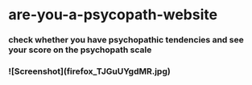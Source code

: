 # are-you-a-psycopath-website
<h3>check whether you have psychopathic tendencies and see your score on the psychopath scale<h3>
![Screenshot](firefox_TJGuUYgdMR.jpg)
